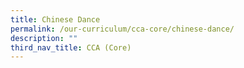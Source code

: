 ```yaml
---
title: Chinese Dance
permalink: /our-curriculum/cca-core/chinese-dance/
description: ""
third_nav_title: CCA (Core)
---
```

